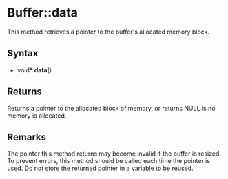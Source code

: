 # Buffer::data #
This method retrieves a pointer to the buffer's allocated memory block.

## Syntax ##
- void* **data**()

## Returns ##
Returns a pointer to the allocated block of memory, or returns NULL is no memory is allocated.

## Remarks ##
The pointer this method returns may become invalid if the buffer is resized. To prevent errors, this method should be called each time the pointer is used. Do not store the returned pointer in a variable to be reused.